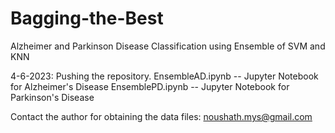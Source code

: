 # Bagging-the-Best
Alzheimer and Parkinson Disease Classification using Ensemble of SVM and KNN

4-6-2023: Pushing the repository. 
EnsembleAD.ipynb -- Jupyter Notebook for Alzheimer's Disease 
EnsemblePD.ipynb -- Jupyter Notebook for Parkinson's Disease

Contact the author for obtaining the data files:
noushath.mys@gmail.com
